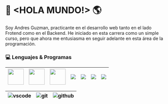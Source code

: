 # 👋 <HOLA MUNDO!> 🌎

Soy Andres Guzman, practicante en el desarrollo web tanto en el lado Frotend como en el Backend. He iniciado en esta carrera como un simple curso, pero que ahora me entusiasma en seguir adelante en esta área de la programación.

### 💻 Lenguajes & Programas

|<img src="https://cdn-icons-png.flaticon.com/512/5968/5968267.png" height="50">| <img src="https://cdn-icons-png.flaticon.com/512/5968/5968242.png" height="50"> | <img src="https://cdn-icons-png.flaticon.com/512/5968/5968292.png" height="50"> |<img src="https://img.icons8.com/fluency/50/bootstrap.png">|<img src="https://img.icons8.com/color/50/mysql-logo.png">|<img src="https://img.icons8.com/offices/50/php-logo.png">|<img src="https://img.icons8.com/plasticine/50/react.png">|
|---|---|---|---|---|---|---|

|<img src="https://img.icons8.com/color/50/visual-studio-code-2019.png" alt="vscode">|<img src="https://img.icons8.com/color/50/git.png" alt="git">|<img src="https://img.icons8.com/sf-regular-filled/50/github.png" alt="github">|
|---|---|---|

